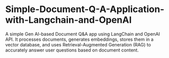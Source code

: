 # Simple-Document-Q-A-Application-with-Langchain-and-OpenAI
A simple Gen AI-based Document Q&amp;A app using LangChain and OpenAI API. It processes documents, generates embeddings, stores them in a vector database, and uses Retrieval-Augmented Generation (RAG) to accurately answer user questions based on document content.
